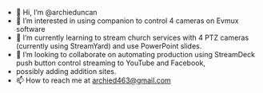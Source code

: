 - 👋 Hi, I’m @archieduncan
- 👀 I’m interested in using companion to control 4 cameras on Evmux software
- 🌱 I’m currently learning to stream church services with 4 PTZ cameras (currently using StreamYard) and use PowerPoint slides.
- 💞️ I’m looking to collaborate on automating production using StreamDeck push button control streaming to YouTube and Facebook, 
- possibly adding addition sites.
- 📫 How to reach me at archied463@gmail.com

<!---
archieduncan/archieduncan is a ✨ special ✨ repository because its `README.md` (this file) appears on your GitHub profile.
You can click the Preview link to take a look at your changes.
--->
